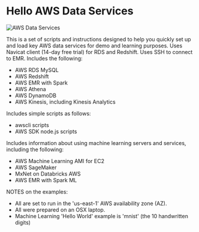 # Hello AWS Data Services

![AWS Data Services](https://github.com/lynnlangit/Hello-AWS-Data-Services/blob/master/images/aws-data-services.png)

This is a set of scripts and instructions designed to help you quickly set up and load key AWS data services for demo and learning purposes.  Uses Navicat client (14-day free trial) for RDS and Redshift.  Uses SSH to connect to EMR.  Includes the following:  
  - AWS RDS MySQL
  - AWS Redshift
  - AWS EMR with Spark
  - AWS Athena
  - AWS DynamoDB
  - AWS Kinesis, including Kinesis Analytics
 
Includes simple scripts as follows:
   - awscli scripts 
   - AWS SDK node.js scripts 

Includes information about using machine learning servers and services, including the following:  
  - AWS Machine Learning AMI for EC2
  - AWS SageMaker
  - MxNet on Databricks AWS
  - AWS EMR with Spark ML

NOTES on the examples:
   - All are set to run in the 'us-east-1' AWS availability zone (AZ).
   - All were prepared on an OSX laptop.
   - Machine Learning 'Hello World' example is 'mnist' (the 10 handwritten digits)